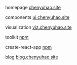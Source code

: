 
homepage [chenyuhao.site](http://chenyuhao.site)

components [ui.chenyuhao.site](http://ui.chenyuhao.site)

visualization [viz.chenyuhao.site](http://viz.chenyuhao.site)

toolkit [npm](https://www.npmjs.com/package/@cyhfe/toolkit)

create-react-app [npm](https://www.npmjs.com/package/@cyhfe/create-react-app)

blog [blog.chenyuhao.site](http://blog.chenyuhao.site)

  


